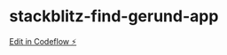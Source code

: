 # stackblitz-find-gerund-app

[Edit in Codeflow ⚡️](https://stackblitz.com/~/github.com/Oleksii-Yeyo/stackblitz-find-gerund-app)